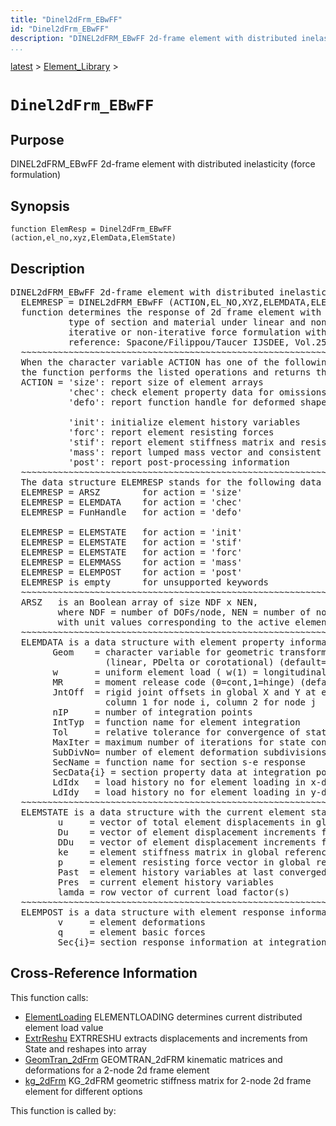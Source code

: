 ```yaml
---
title: "Dinel2dFrm_EBwFF"
id: "Dinel2dFrm_EBwFF"
description: "DINEL2dFRM_EBwFF 2d-frame element with distributed inelasticity (force formulation)"
...
```


<!-- <a name="_top"></a> -->
<!-- <div><a href="../../.autoindex.md">Home</a> &gt;  -->
 <a href="#">latest</a> &gt; <a href=".autoindex.md">Element_Library</a> &gt; 
<!-- Dinel2dFrm_EBwFF.m</div> -->

<!--<table width="100%"><tr><td align="left"><a href="../../.autoindex.md"><img alt="<" border="0" src="../../left.png">&nbsp;Master index</a></td>
<td align="right"><a href=".autoindex.md">Index for latest\Element_Library&nbsp;<img alt=">" border="0" src="../../right.png"></a></td></tr></table>-->
# `Dinel2dFrm_EBwFF`



## <a name="_name"></a>Purpose


DINEL2dFRM_EBwFF 2d-frame element with distributed inelasticity (force formulation)

<!-- <div class="box"><strong>DINEL2dFRM_EBwFF 2d-frame element with distributed inelasticity (force formulation)</strong></div> -->

## <a name="_synopsis"></a>Synopsis

`function ElemResp = Dinel2dFrm_EBwFF (action,el_no,xyz,ElemData,ElemState)` 

## Description


<pre class="comment">DINEL2dFRM_EBwFF 2d-frame element with distributed inelasticity (force formulation)
  ELEMRESP = DINEL2dFRM_EBwFF (ACTION,EL_NO,XYZ,ELEMDATA,ELEMSTATE)
  function determines the response of 2d frame element with distributed inelasticity for any
           type of section and material under linear and nonlinear geometry;
           iterative or non-iterative force formulation with small deformations
           reference: Spacone/Filippou/Taucer IJSDEE, Vol.25, No.7, July 1996, pp. 711-725
  ~~~~~~~~~~~~~~~~~~~~~~~~~~~~~~~~~~~~~~~~~~~~~~~~~~~~~~~~~~~~~~~~~~~~~~~~~~~~~~~~~~~~~~~~~
  When the character variable ACTION has one of the following values,
  the function performs the listed operations and returns the results in ELEMRESP:
  ACTION = 'size': report size of element arrays
           'chec': check element property data for omissions and assign default values
           'defo': report function handle for deformed shape

           'init': initialize element history variables
           'forc': report element resisting forces
           'stif': report element stiffness matrix and resisting forces
           'mass': report lumped mass vector and consistent mass matrix
           'post': report post-processing information
  ~~~~~~~~~~~~~~~~~~~~~~~~~~~~~~~~~~~~~~~~~~~~~~~~~~~~~~~~~~~~~~~~~~~~~~~~~~~~~~~~~~~~~~~~~
  The data structure ELEMRESP stands for the following data object(s) for each ACTION:
  ELEMRESP = ARSZ        for action = 'size' 
  ELEMRESP = ELEMDATA    for action = 'chec'
  ELEMRESP = FunHandle   for action = 'defo'

  ELEMRESP = ELEMSTATE   for action = 'init'
  ELEMRESP = ELEMSTATE   for action = 'stif'
  ELEMRESP = ELEMSTATE   for action = 'forc'
  ELEMRESP = ELEMMASS    for action = 'mass'
  ELEMRESP = ELEMPOST    for action = 'post'
  ELEMRESP is empty      for unsupported keywords
  ~~~~~~~~~~~~~~~~~~~~~~~~~~~~~~~~~~~~~~~~~~~~~~~~~~~~~~~~~~~~~~~~~~~~~~~~~~~~~~~~~~~~~~~~~
  ARSZ   is an Boolean array of size NDF x NEN,
         where NDF = number of DOFs/node, NEN = number of nodes,
         with unit values corresponding to the active element DOFs
  ~~~~~~~~~~~~~~~~~~~~~~~~~~~~~~~~~~~~~~~~~~~~~~~~~~~~~~~~~~~~~~~~~~~~~~~~~~~~~~~~~~~~~~~~~
  ELEMDATA is a data structure with element property information in fields
        Geom    = character variable for geometric transformation of node variables
                  (linear, PDelta or corotational) (default=linear)
        w       = uniform element load ( w(1) = longitudinal, w(2) = transverse )
        MR      = moment release code (0=cont,1=hinge) (default=[0;0])
        JntOff  = rigid joint offsets in global X and Y at element ends;
                  column 1 for node i, column 2 for node j
        nIP     = number of integration points
        IntTyp  = function name for element integration
        Tol     = relative tolerance for convergence of state determination (10^-16)
        MaxIter = maximum number of iterations for state convergence (15)
        SubDivNo= number of element deformation subdivisions (5)
        SecName = function name for section s-e response
        SecData{i} = section property data at integration point i (see function with SecName)
        LdIdx   = load history no for element loading in x-direction
        LdIdy   = load history no for element loading in y-direction
  ~~~~~~~~~~~~~~~~~~~~~~~~~~~~~~~~~~~~~~~~~~~~~~~~~~~~~~~~~~~~~~~~~~~~~~~~~~~~~~~~~~~~~~~~~
  ELEMSTATE is a data structure with the current element state; it has the fields
         u     = vector of total element displacements in global reference
         Du    = vector of element displacement increments from last convergence
         DDu   = vector of element displacement increments from last iteration
         ke    = element stiffness matrix in global reference; updated under ACTION = 'stif'
         p     = element resisting force vector in global reference; updated under ACTION = 'stif' or 'forc'
         Past  = element history variables at last converged state
         Pres  = current element history variables
         lamda = row vector of current load factor(s)
  ~~~~~~~~~~~~~~~~~~~~~~~~~~~~~~~~~~~~~~~~~~~~~~~~~~~~~~~~~~~~~~~~~~~~~~~~~~~~~~~~~~~~~~~~~
  ELEMPOST is a data structure with element response information for post-processing in fields
         v     = element deformations
         q     = element basic forces
         Sec{i}= section response information at integration point i (see function with SecName)</pre>
<!-- <div class="fragment"><pre class="comment">DINEL2dFRM_EBwFF 2d-frame element with distributed inelasticity (force formulation)
  ELEMRESP = DINEL2dFRM_EBwFF (ACTION,EL_NO,XYZ,ELEMDATA,ELEMSTATE)
  function determines the response of 2d frame element with distributed inelasticity for any
           type of section and material under linear and nonlinear geometry;
           iterative or non-iterative force formulation with small deformations
           reference: Spacone/Filippou/Taucer IJSDEE, Vol.25, No.7, July 1996, pp. 711-725
  ~~~~~~~~~~~~~~~~~~~~~~~~~~~~~~~~~~~~~~~~~~~~~~~~~~~~~~~~~~~~~~~~~~~~~~~~~~~~~~~~~~~~~~~~~
  When the character variable ACTION has one of the following values,
  the function performs the listed operations and returns the results in ELEMRESP:
  ACTION = 'size': report size of element arrays
           'chec': check element property data for omissions and assign default values
           'defo': report function handle for deformed shape

           'init': initialize element history variables
           'forc': report element resisting forces
           'stif': report element stiffness matrix and resisting forces
           'mass': report lumped mass vector and consistent mass matrix
           'post': report post-processing information
  ~~~~~~~~~~~~~~~~~~~~~~~~~~~~~~~~~~~~~~~~~~~~~~~~~~~~~~~~~~~~~~~~~~~~~~~~~~~~~~~~~~~~~~~~~
  The data structure ELEMRESP stands for the following data object(s) for each ACTION:
  ELEMRESP = ARSZ        for action = 'size' 
  ELEMRESP = ELEMDATA    for action = 'chec'
  ELEMRESP = FunHandle   for action = 'defo'

  ELEMRESP = ELEMSTATE   for action = 'init'
  ELEMRESP = ELEMSTATE   for action = 'stif'
  ELEMRESP = ELEMSTATE   for action = 'forc'
  ELEMRESP = ELEMMASS    for action = 'mass'
  ELEMRESP = ELEMPOST    for action = 'post'
  ELEMRESP is empty      for unsupported keywords
  ~~~~~~~~~~~~~~~~~~~~~~~~~~~~~~~~~~~~~~~~~~~~~~~~~~~~~~~~~~~~~~~~~~~~~~~~~~~~~~~~~~~~~~~~~
  ARSZ   is an Boolean array of size NDF x NEN,
         where NDF = number of DOFs/node, NEN = number of nodes,
         with unit values corresponding to the active element DOFs
  ~~~~~~~~~~~~~~~~~~~~~~~~~~~~~~~~~~~~~~~~~~~~~~~~~~~~~~~~~~~~~~~~~~~~~~~~~~~~~~~~~~~~~~~~~
  ELEMDATA is a data structure with element property information in fields
        Geom    = character variable for geometric transformation of node variables
                  (linear, PDelta or corotational) (default=linear)
        w       = uniform element load ( w(1) = longitudinal, w(2) = transverse )
        MR      = moment release code (0=cont,1=hinge) (default=[0;0])
        JntOff  = rigid joint offsets in global X and Y at element ends;
                  column 1 for node i, column 2 for node j
        nIP     = number of integration points
        IntTyp  = function name for element integration
        Tol     = relative tolerance for convergence of state determination (10^-16)
        MaxIter = maximum number of iterations for state convergence (15)
        SubDivNo= number of element deformation subdivisions (5)
        SecName = function name for section s-e response
        SecData{i} = section property data at integration point i (see function with SecName)
        LdIdx   = load history no for element loading in x-direction
        LdIdy   = load history no for element loading in y-direction
  ~~~~~~~~~~~~~~~~~~~~~~~~~~~~~~~~~~~~~~~~~~~~~~~~~~~~~~~~~~~~~~~~~~~~~~~~~~~~~~~~~~~~~~~~~
  ELEMSTATE is a data structure with the current element state; it has the fields
         u     = vector of total element displacements in global reference
         Du    = vector of element displacement increments from last convergence
         DDu   = vector of element displacement increments from last iteration
         ke    = element stiffness matrix in global reference; updated under ACTION = 'stif'
         p     = element resisting force vector in global reference; updated under ACTION = 'stif' or 'forc'
         Past  = element history variables at last converged state
         Pres  = current element history variables
         lamda = row vector of current load factor(s)
  ~~~~~~~~~~~~~~~~~~~~~~~~~~~~~~~~~~~~~~~~~~~~~~~~~~~~~~~~~~~~~~~~~~~~~~~~~~~~~~~~~~~~~~~~~
  ELEMPOST is a data structure with element response information for post-processing in fields
         v     = element deformations
         q     = element basic forces
         Sec{i}= section response information at integration point i (see function with SecName)</pre></div> -->

<!-- crossreference -->
## <a name="_cross"></a>Cross-Reference Information

This function calls:
<ul style="list-style-image:url(../../matlabicon.gif)">
<li><a href="/Functions/ElementLoading" class="code" title="function wC = ElementLoading (w0,lamda,LdId)">ElementLoading</a>	ELEMENTLOADING determines current distributed element load value</li><li><a href="/Functions/ExtrReshu" class="code" title="function [u,Du,DDu] = ExtrReshu (State,ndf,nen)">ExtrReshu</a>	EXTRRESHU extracts displacements and increments from State and reshapes into array</li><li><a href="/Functions/GeomTran_2dFrm" class="code" title="function [ag,bg,ab,v,Dv,DDv] = GeomTran_2dFrm (option,xyz,GeomData,u,Du,DDu)">GeomTran_2dFrm</a>	GEOMTRAN_2dFRM kinematic matrices and deformations for a 2-node 2d frame element</li><li><a href="/Functions/kg_2dFrm" class="code" title="function kg = kg_2dFrm (option,xyz,u,q)">kg_2dFrm</a>	KG_2dFRM geometric stiffness matrix for 2-node 2d frame element for different options</li></ul>

This function is called by:
<ul style="list-style-image:url(../../matlabicon.gif)">
</ul>
<!-- crossreference -->




<!-- <hr><address>Generated on Mon 15-Feb-2021 18:38:47 by <strong><a href="http://www.artefact.tk/software/matlab/m2html/" title="Matlab Documentation in HTML">m2html</a></strong> &copy; 2005</address> -->